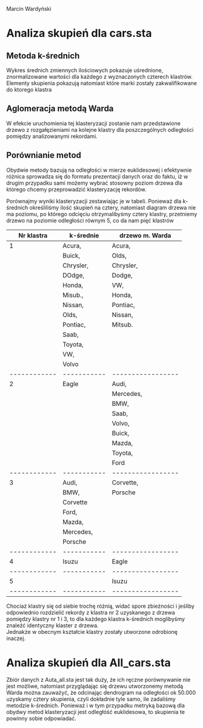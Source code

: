 Marcin Wardyński
# Analiza skupień dla cars.sta

## Metoda k-średnich
Wykres średnich zmiennych ilościowych pokazuje uśrednione, znormalizowane wartości dla każdego z wyznaczonych czterech klastrów.
Elementy skupienia pokazują natomiast które marki zostały zakwalifikowane do ktorego klastra

## Aglomeracja metodą Warda
W efekcie uruchomienia tej klasteryzacji zostanie nam przedstawione drzewo z rozgałęzieniami na kolejne klastry dla poszczególnych odległości pomiędzy analizowanymi rekordami.

## Porównianie metod
Obydwie metody bazują na odległości w mierze euklidesowej i efektywnie różnica sprowadza się do formatu prezentacji danych oraz do faktu, iż w drugim przypadku sami możemy wybrać stosowny poziom drzewa dla którego chcemy przeprowadzić klasteryzację rekordów.

Porównajmy wyniki klasteryzacji zestawiając je w tabeli. Ponieważ dla k-średnich określiliśmy ilość skupień na cztery, natomiast diagram drzewa nie ma poziomu, po którego odcięciu otrzymalibyśmy cztery klastry, przetniemy drzewo na poziomie odległości równym 5, co da nam pięć klastrów

| Nr klastra | k-średnie | drzewo m. Warda |
|------------|-----------|-----------------|
|      1     |Acura,     |Acura,           |
|            |Buick,     |Olds,            |
|            |Chrysler,  |Chrysler,        |
|            |DOdge,     |Dodge,           |
|            |Honda,     |VW,              |
|            |Misub.,    |Honda,           |
|            |Nissan,    |Pontiac,         |
|            |Olds,      |Nissan,          |
|            |Pontiac,   |Mitsub.          |
|            |Saab,      |                 |
|            |Toyota,    |                 |
|            |VW,        |                 |
|            |Volvo      |                 |
|------------|-----------|-----------------|
|      2     |Eagle      |Audi,            |
|            |           |Mercedes,        |
|            |           |BMW,             |
|            |           |Saab,            |
|            |           |Volvo,           |
|            |           |Buick,           |
|            |           |Mazda,           |
|            |           |Toyota,          |
|            |           |Ford             |
|------------|-----------|-----------------|
|      3     |Audi,      |Corvette,        |
|            |BMW,       |Porsche          |
|            |Corvette   |                 |
|            |Ford,      |                 |
|            |Mazda,     |                 |
|            |Mercedes,  |                 |
|            |Porsche    |                 |
|------------|-----------|-----------------|
|      4     |Isuzu      |Eagle            |
|------------|-----------|-----------------|
|      5     |           |Isuzu            |
|------------|-----------|-----------------|

Chociaż klastry się od siebie trochę różnią, widać spore zbieżności i jeśliby odpowiednio rozdzielić rekordy z klastra nr 2 uzyskanego z drzewa pomiędzy klastry nr 1 i 3, to dla każdego klastra k-średnich moglibyśmy znaleźć identyczny klaster z drzewa.  
Jednakże w obecnym kształcie klastry zostały utworzone odrobionę inaczej.



# Analiza skupień dla All_cars.sta
Zbiór danych z Auta_all.sta jest tak duży, że ich ręczne porównywanie nie jest możliwe, natomiast przyglądając się drzewu utworzonemy metodą Warda można zauważyć, że odcinając dendrogram na odległości ok 50.000 uzyskamy cztery skupienia, czyli dokładnie tyle samo, ile zadaliśmy metodzie k-średnich. Ponieważ i w tym przypadku metryką bazową dla obydwy metod klasteryzacji jest odległóść euklidesowa, to skupienia te powinny sobie odpowiadać.